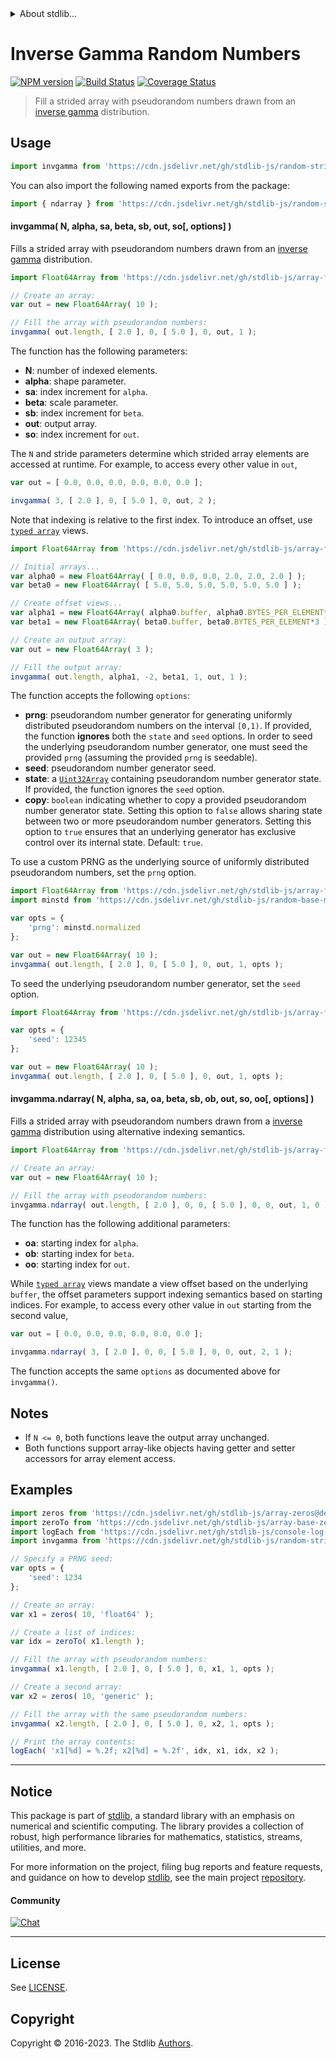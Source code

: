 <!--

@license Apache-2.0

Copyright (c) 2023 The Stdlib Authors.

Licensed under the Apache License, Version 2.0 (the "License");
you may not use this file except in compliance with the License.
You may obtain a copy of the License at

   http://www.apache.org/licenses/LICENSE-2.0

Unless required by applicable law or agreed to in writing, software
distributed under the License is distributed on an "AS IS" BASIS,
WITHOUT WARRANTIES OR CONDITIONS OF ANY KIND, either express or implied.
See the License for the specific language governing permissions and
limitations under the License.

-->


<details>
  <summary>
    About stdlib...
  </summary>
  <p>We believe in a future in which the web is a preferred environment for numerical computation. To help realize this future, we've built stdlib. stdlib is a standard library, with an emphasis on numerical and scientific computation, written in JavaScript (and C) for execution in browsers and in Node.js.</p>
  <p>The library is fully decomposable, being architected in such a way that you can swap out and mix and match APIs and functionality to cater to your exact preferences and use cases.</p>
  <p>When you use stdlib, you can be absolutely certain that you are using the most thorough, rigorous, well-written, studied, documented, tested, measured, and high-quality code out there.</p>
  <p>To join us in bringing numerical computing to the web, get started by checking us out on <a href="https://github.com/stdlib-js/stdlib">GitHub</a>, and please consider <a href="https://opencollective.com/stdlib">financially supporting stdlib</a>. We greatly appreciate your continued support!</p>
</details>

# Inverse Gamma Random Numbers

[![NPM version][npm-image]][npm-url] [![Build Status][test-image]][test-url] [![Coverage Status][coverage-image]][coverage-url] <!-- [![dependencies][dependencies-image]][dependencies-url] -->

> Fill a strided array with pseudorandom numbers drawn from an [inverse gamma][@stdlib/random/base/invgamma] distribution.



<section class="usage">

## Usage

```javascript
import invgamma from 'https://cdn.jsdelivr.net/gh/stdlib-js/random-strided-invgamma@v0.1.0-deno/mod.js';
```

You can also import the following named exports from the package:

```javascript
import { ndarray } from 'https://cdn.jsdelivr.net/gh/stdlib-js/random-strided-invgamma@v0.1.0-deno/mod.js';
```

#### invgamma( N, alpha, sa, beta, sb, out, so\[, options] )

Fills a strided array with pseudorandom numbers drawn from an [inverse gamma][@stdlib/random/base/invgamma] distribution.

```javascript
import Float64Array from 'https://cdn.jsdelivr.net/gh/stdlib-js/array-float64@deno/mod.js';

// Create an array:
var out = new Float64Array( 10 );

// Fill the array with pseudorandom numbers:
invgamma( out.length, [ 2.0 ], 0, [ 5.0 ], 0, out, 1 );
```

The function has the following parameters:

-   **N**: number of indexed elements.
-   **alpha**: shape parameter.
-   **sa**: index increment for `alpha`.
-   **beta**: scale parameter.
-   **sb**: index increment for `beta`.
-   **out**: output array.
-   **so**: index increment for `out`.

The `N` and stride parameters determine which strided array elements are accessed at runtime. For example, to access every other value in `out`,

```javascript
var out = [ 0.0, 0.0, 0.0, 0.0, 0.0, 0.0 ];

invgamma( 3, [ 2.0 ], 0, [ 5.0 ], 0, out, 2 );
```

Note that indexing is relative to the first index. To introduce an offset, use [`typed array`][mdn-typed-array] views.

<!-- eslint-disable stdlib/capitalized-comments -->

```javascript
import Float64Array from 'https://cdn.jsdelivr.net/gh/stdlib-js/array-float64@deno/mod.js';

// Initial arrays...
var alpha0 = new Float64Array( [ 0.0, 0.0, 0.0, 2.0, 2.0, 2.0 ] );
var beta0 = new Float64Array( [ 5.0, 5.0, 5.0, 5.0, 5.0, 5.0 ] );

// Create offset views...
var alpha1 = new Float64Array( alpha0.buffer, alpha0.BYTES_PER_ELEMENT*1 ); // start at 2nd element
var beta1 = new Float64Array( beta0.buffer, beta0.BYTES_PER_ELEMENT*3 ); // start at 4th element

// Create an output array:
var out = new Float64Array( 3 );

// Fill the output array:
invgamma( out.length, alpha1, -2, beta1, 1, out, 1 );
```

The function accepts the following `options`:

-   **prng**: pseudorandom number generator for generating uniformly distributed pseudorandom numbers on the interval `[0,1)`. If provided, the function **ignores** both the `state` and `seed` options. In order to seed the underlying pseudorandom number generator, one must seed the provided `prng` (assuming the provided `prng` is seedable).
-   **seed**: pseudorandom number generator seed.
-   **state**: a [`Uint32Array`][@stdlib/array/uint32] containing pseudorandom number generator state. If provided, the function ignores the `seed` option.
-   **copy**: `boolean` indicating whether to copy a provided pseudorandom number generator state. Setting this option to `false` allows sharing state between two or more pseudorandom number generators. Setting this option to `true` ensures that an underlying generator has exclusive control over its internal state. Default: `true`.

To use a custom PRNG as the underlying source of uniformly distributed pseudorandom numbers, set the `prng` option.

```javascript
import Float64Array from 'https://cdn.jsdelivr.net/gh/stdlib-js/array-float64@deno/mod.js';
import minstd from 'https://cdn.jsdelivr.net/gh/stdlib-js/random-base-minstd@deno/mod.js';

var opts = {
    'prng': minstd.normalized
};

var out = new Float64Array( 10 );
invgamma( out.length, [ 2.0 ], 0, [ 5.0 ], 0, out, 1, opts );
```

To seed the underlying pseudorandom number generator, set the `seed` option.

```javascript
import Float64Array from 'https://cdn.jsdelivr.net/gh/stdlib-js/array-float64@deno/mod.js';

var opts = {
    'seed': 12345
};

var out = new Float64Array( 10 );
invgamma( out.length, [ 2.0 ], 0, [ 5.0 ], 0, out, 1, opts );
```

#### invgamma.ndarray( N, alpha, sa, oa, beta, sb, ob, out, so, oo\[, options] )

Fills a strided array with pseudorandom numbers drawn from a [inverse gamma][@stdlib/random/base/invgamma] distribution using alternative indexing semantics.

```javascript
import Float64Array from 'https://cdn.jsdelivr.net/gh/stdlib-js/array-float64@deno/mod.js';

// Create an array:
var out = new Float64Array( 10 );

// Fill the array with pseudorandom numbers:
invgamma.ndarray( out.length, [ 2.0 ], 0, 0, [ 5.0 ], 0, 0, out, 1, 0 );
```

The function has the following additional parameters:

-   **oa**: starting index for `alpha`.
-   **ob**: starting index for `beta`.
-   **oo**: starting index for `out`.

While [`typed array`][mdn-typed-array] views mandate a view offset based on the underlying `buffer`, the offset parameters support indexing semantics based on starting indices. For example, to access every other value in `out` starting from the second value,

```javascript
var out = [ 0.0, 0.0, 0.0, 0.0, 0.0, 0.0 ];

invgamma.ndarray( 3, [ 2.0 ], 0, 0, [ 5.0 ], 0, 0, out, 2, 1 );
```

The function accepts the same `options` as documented above for `invgamma()`.

</section>

<!-- /.usage -->

<section class="notes">

## Notes

-   If `N <= 0`, both functions leave the output array unchanged.
-   Both functions support array-like objects having getter and setter accessors for array element access.

</section>

<!-- /.notes -->

<section class="examples">

## Examples

<!-- eslint no-undef: "error" -->

```javascript
import zeros from 'https://cdn.jsdelivr.net/gh/stdlib-js/array-zeros@deno/mod.js';
import zeroTo from 'https://cdn.jsdelivr.net/gh/stdlib-js/array-base-zero-to@deno/mod.js';
import logEach from 'https://cdn.jsdelivr.net/gh/stdlib-js/console-log-each@deno/mod.js';
import invgamma from 'https://cdn.jsdelivr.net/gh/stdlib-js/random-strided-invgamma@v0.1.0-deno/mod.js';

// Specify a PRNG seed:
var opts = {
    'seed': 1234
};

// Create an array:
var x1 = zeros( 10, 'float64' );

// Create a list of indices:
var idx = zeroTo( x1.length );

// Fill the array with pseudorandom numbers:
invgamma( x1.length, [ 2.0 ], 0, [ 5.0 ], 0, x1, 1, opts );

// Create a second array:
var x2 = zeros( 10, 'generic' );

// Fill the array with the same pseudorandom numbers:
invgamma( x2.length, [ 2.0 ], 0, [ 5.0 ], 0, x2, 1, opts );

// Print the array contents:
logEach( 'x1[%d] = %.2f; x2[%d] = %.2f', idx, x1, idx, x2 );
```

</section>

<!-- /.examples -->

<!-- Section for related `stdlib` packages. Do not manually edit this section, as it is automatically populated. -->

<section class="related">

</section>

<!-- /.related -->

<!-- Section for all links. Make sure to keep an empty line after the `section` element and another before the `/section` close. -->


<section class="main-repo" >

* * *

## Notice

This package is part of [stdlib][stdlib], a standard library with an emphasis on numerical and scientific computing. The library provides a collection of robust, high performance libraries for mathematics, statistics, streams, utilities, and more.

For more information on the project, filing bug reports and feature requests, and guidance on how to develop [stdlib][stdlib], see the main project [repository][stdlib].

#### Community

[![Chat][chat-image]][chat-url]

---

## License

See [LICENSE][stdlib-license].


## Copyright

Copyright &copy; 2016-2023. The Stdlib [Authors][stdlib-authors].

</section>

<!-- /.stdlib -->

<!-- Section for all links. Make sure to keep an empty line after the `section` element and another before the `/section` close. -->

<section class="links">

[npm-image]: http://img.shields.io/npm/v/@stdlib/random-strided-invgamma.svg
[npm-url]: https://npmjs.org/package/@stdlib/random-strided-invgamma

[test-image]: https://github.com/stdlib-js/random-strided-invgamma/actions/workflows/test.yml/badge.svg?branch=v0.1.0
[test-url]: https://github.com/stdlib-js/random-strided-invgamma/actions/workflows/test.yml?query=branch:v0.1.0

[coverage-image]: https://img.shields.io/codecov/c/github/stdlib-js/random-strided-invgamma/main.svg
[coverage-url]: https://codecov.io/github/stdlib-js/random-strided-invgamma?branch=main

<!--

[dependencies-image]: https://img.shields.io/david/stdlib-js/random-strided-invgamma.svg
[dependencies-url]: https://david-dm.org/stdlib-js/random-strided-invgamma/main

-->

[chat-image]: https://img.shields.io/gitter/room/stdlib-js/stdlib.svg
[chat-url]: https://app.gitter.im/#/room/#stdlib-js_stdlib:gitter.im

[stdlib]: https://github.com/stdlib-js/stdlib

[stdlib-authors]: https://github.com/stdlib-js/stdlib/graphs/contributors

[umd]: https://github.com/umdjs/umd
[es-module]: https://developer.mozilla.org/en-US/docs/Web/JavaScript/Guide/Modules

[deno-url]: https://github.com/stdlib-js/random-strided-invgamma/tree/deno
[umd-url]: https://github.com/stdlib-js/random-strided-invgamma/tree/umd
[esm-url]: https://github.com/stdlib-js/random-strided-invgamma/tree/esm
[branches-url]: https://github.com/stdlib-js/random-strided-invgamma/blob/main/branches.md

[stdlib-license]: https://raw.githubusercontent.com/stdlib-js/random-strided-invgamma/main/LICENSE

[mdn-typed-array]: https://developer.mozilla.org/en-US/docs/Web/JavaScript/Reference/Global_Objects/TypedArray

[@stdlib/random/base/invgamma]: https://github.com/stdlib-js/random-base-invgamma/tree/deno

[@stdlib/array/uint32]: https://github.com/stdlib-js/array-uint32/tree/deno

</section>

<!-- /.links -->
